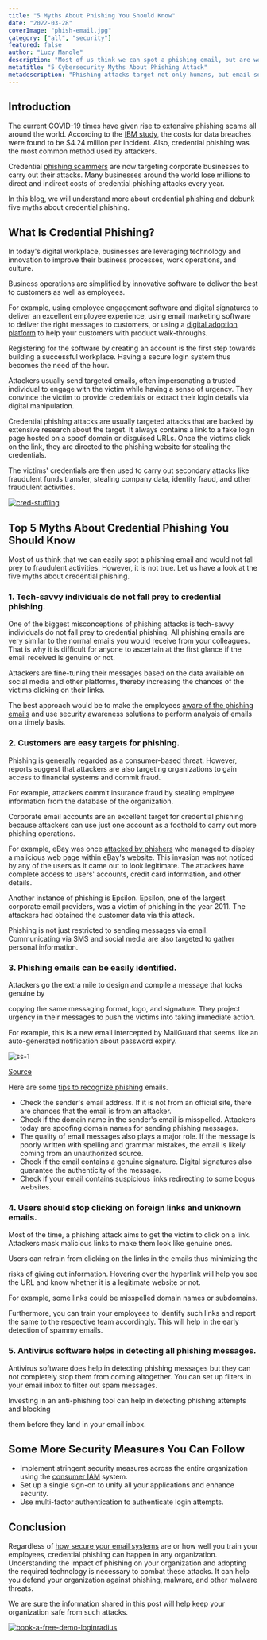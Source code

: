 ```yaml
---
title: "5 Myths About Phishing You Should Know"
date: "2022-03-28"
coverImage: "phish-email.jpg"
category: ["all", "security"]
featured: false
author: "Lucy Manole"
description: "Most of us think we can spot a phishing email, but are we really safe against online fraud? Here are some truths about credential phishing."
metatitle: "5 Cybersecurity Myths About Phishing Attack"
metadescription: "Phishing attacks target not only humans, but email servers as well. It is important to stay alert. Here are a few facts you must know to identify a phishing attack."
---
```


## Introduction

The current COVID-19 times have given rise to extensive phishing scams all around the world. According to the [IBM study](https://newsroom.ibm.com/2021-07-28-IBM-Report-Cost-of-a-Data-Breach-Hits-Record-High-During-Pandemic), the costs for data breaches were found to be $4.24 million per incident.  Also, credential phishing was the most common method used by attackers.

Credential [phishing scammers](https://www.loginradius.com/blog/identity/phishing-for-identity/) are now targeting corporate businesses to carry out their attacks. Many businesses around the world lose millions to direct and indirect costs of credential phishing attacks every year. 

In this blog, we will understand more about credential phishing and debunk five myths about credential phishing.


## What Is Credential Phishing?

In today's digital workplace, businesses are leveraging technology and innovation to improve their business processes, work operations, and culture. 

Business operations are simplified by innovative software to deliver the best to customers as well as employees. 

For example, using employee engagement software and digital signatures to deliver an excellent employee experience, using email marketing software to deliver the right messages to customers, or using a [digital adoption platform](https://www.walkme.com/glossary/digital-adoption-platform/) to help your customers with product walk-throughs.

Registering for the software by creating an account is the first step towards building a successful workplace. Having a secure login system thus becomes the need of the hour. 

Attackers usually send targeted emails, often impersonating a trusted individual to engage with the victim while having a sense of urgency. They convince the victim to provide credentials or extract their login details via digital manipulation. 

Credential phishing attacks are usually targeted attacks that are backed by extensive research about the target. It always contains a link to a fake login page hosted on a spoof domain or disguised URLs. Once the victims click on the link, they are directed to the phishing website for stealing the credentials.

The victims' credentials are then used to carry out secondary attacks like fraudulent funds transfer, stealing company data, identity fraud, and other fraudulent activities.

[![cred-stuffing](cred-stuffing.png)](https://www.loginradius.com/resource/understanding-credential-stuffing-attacks-whitepaper)


## Top 5 Myths About Credential Phishing You Should Know

Most of us think that we can easily spot a phishing email and would not fall prey to fraudulent activities. However, it is not true. Let us have a look at the five myths about credential phishing.


### 1. Tech-savvy individuals do not fall prey to credential phishing.

One of the biggest misconceptions of phishing attacks is tech-savvy individuals do not fall prey to credential phishing. All phishing emails are very similar to the normal emails you would receive from your colleagues. That is why it is difficult for anyone to ascertain at the first glance if the email received is genuine or not.

Attackers are fine-tuning their messages based on the data available on social media and other platforms, thereby increasing the chances of the victims clicking on their links. 

The best approach would be to make the employees [aware of the phishing emails](https://www.loginradius.com/blog/identity/stop-scammers-getting-email-address/) and use security awareness solutions to perform analysis of emails on a timely basis. 


### 2. Customers are easy targets for phishing.

Phishing is generally regarded as a consumer-based threat. However, reports suggest that attackers are also targeting organizations to gain access to financial systems and commit fraud. 

For example, attackers commit insurance fraud by stealing employee information from the database of the organization. 

Corporate email accounts are an excellent target for credential phishing because attackers can use just one account as a foothold to carry out more phishing operations. 

For example, eBay was once [attacked by phishers](https://news.netcraft.com/archives/2015/09/23/ebay-phishing-sites-hosted-by-ebay.html) who managed to display a malicious web page within eBay's website. This invasion was not noticed by any of the users as it came out to look legitimate. The attackers have complete access to users' accounts, credit card information, and other details.

Another instance of phishing is Epsilon. Epsilon, one of the largest corporate email providers, was a victim of phishing in the year 2011. The attackers had obtained the customer data via this attack.

Phishing is not just restricted to sending messages via email. Communicating via SMS and social media are also targeted to gather personal information. 


### 3. Phishing emails can be easily identified.

Attackers go the extra mile to design and compile a message that looks genuine by 

copying the same messaging format, logo, and signature. They project urgency in their messages to push the victims into taking immediate action.

For example, this is a new email intercepted by MailGuard that seems like an auto-generated notification about password expiry. 


![ss-1](ss-1.jpg)


[Source](https://www.mailguard.com.au/blog/phishing-email-employing-cpanel-branding-claims-your-password-has-expired) 

Here are some [tips to recognize phishing](https://www.loginradius.com/blog/identity/phishing-for-identity/) emails.



* Check the sender's email address. If it is not from an official site, there are chances that the email is from an attacker.
* Check if the domain name in the sender's email is misspelled. Attackers today are spoofing domain names for sending phishing messages.
* The quality of email messages also plays a major role. If the message is poorly written with spelling and grammar mistakes, the email is likely coming from an unauthorized source.
* Check if the email contains a genuine signature. Digital signatures also guarantee the authenticity of the message.
* Check if your email contains suspicious links redirecting to some bogus websites.  


### 4. Users should stop clicking on foreign links and unknown emails.

Most of the time, a phishing attack aims to get the victim to click on a link. Attackers mask malicious links to make them look like genuine ones.

Users can refrain from clicking on the links in the emails thus minimizing the 

risks of giving out information. Hovering over the hyperlink will help you see the URL and know whether it is a legitimate website or not. 

For example, some links could be misspelled domain names or subdomains. 

Furthermore, you can train your employees to identify such links and report the same to the respective team accordingly. This will help in the early detection of spammy emails.


### 5. Antivirus software helps in detecting all phishing messages.

Antivirus software does help in detecting phishing messages but they can not completely stop them from coming altogether. You can set up filters in your email inbox to filter out spam messages. 

Investing in an anti-phishing tool can help in detecting phishing attempts and blocking 

them before they land in your email inbox. 


## Some More Security Measures You Can Follow



* Implement stringent security measures across the entire organization using the [consumer IAM](https://www.loginradius.com/blog/identity/customer-identity-and-access-management/) system. 
* Set up a single sign-on to unify all your applications and enhance security.
* Use multi-factor authentication to authenticate login attempts.


## Conclusion

Regardless of [how secure your email systems](https://www.loginradius.com/blog/identity/secure-email-address-website/) are or how well you train your employees, credential phishing can happen in any organization. Understanding the impact of phishing on your organization and adopting the required technology is necessary to combat these attacks. It can help you defend your organization against phishing, malware, and other malware threats.

We are sure the information shared in this post will help keep your organization safe from such attacks. 
 


[![book-a-free-demo-loginradius](../../assets/book-a-demo-loginradius.png)](https://www.loginradius.com/book-a-demo/)
